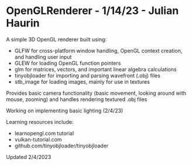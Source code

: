 # OpenGLRenderer - 1/14/23 - Julian Haurin

A simple 3D OpenGL renderer built using:
 - GLFW for cross-platform window handling, OpenGL context creation, and handling user input
 - GLEW for loading OpenGL function pointers
 - glm for matrices, vectors, and important linear algebra calculations
 - tinyobjloader for importing and parsing wavefront (.obj) files
 - stb_image for loading images, mainly for use in textures

Provides basic camera functionality (basic movement, looking around with mouse, zooming) and handles rendering textured .obj files

Working on implementing basic lighting (2/4/23)

Learning resources include:
- learnopengl.com tutorial
- vulkan-tutorial.com
- github.com/tinyobjloader/tinyobjloader

Updated 2/4/2023 